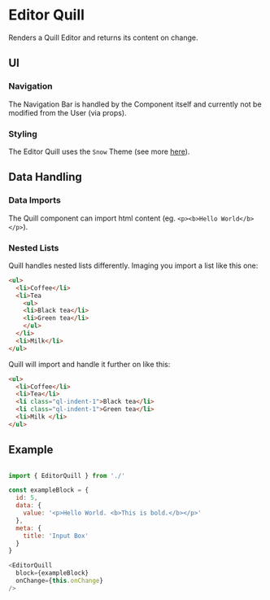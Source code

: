 # Editor Quill

Renders a Quill Editor and returns its content on change.

## UI

### Navigation

The Navigation Bar is handled by the Component itself and currently not be modified from the User (via props).

### Styling

The Editor Quill uses the `Snow` Theme (see more [here](http://quilljs.com/docs/themes/#snow)).

## Data Handling

### Data Imports

The Quill component can import html content (eg. `<p><b>Hello World</b></p>`).

### Nested Lists

Quill handles nested lists differently. Imaging you import a list like this one:

```html
<ul>
  <li>Coffee</li>
  <li>Tea
    <ul>
    <li>Black tea</li>
    <li>Green tea</li>
    </ul>
  </li>
  <li>Milk</li>
</ul>
```

Quill will import and handle it further on like this:

```html
<ul>
  <li>Coffee</li>
  <li>Tea</li>
  <li class="ql-indent-1">Black tea</li>
  <li class="ql-indent-1">Green tea</li>
  <li>Milk </li>
</ul>
```

## Example

```js

import { EditorQuill } from './'

const exampleBlock = {
  id: 5,
  data: {
    value: '<p>Hello World. <b>This is bold.</b></p>'
  },
  meta: {
    title: 'Input Box'
  }
}

<EditorQuill
  block={exampleBlock}
  onChange={this.onChange}
/>

```
